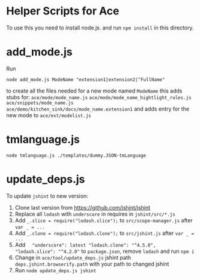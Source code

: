 Helper Scripts for Ace
======================

To use this you need to install node.js. and run `npm install` in this directory.


# add_mode.js

  Run 
```
node add_mode.js ModeName "extension1|extension2|^FullName"
```
  to create all the files needed for a new mode named `ModeName` 
  this adds stubs for:
    `ace/mode/mode_name.js`
    `ace/mode/mode_name_hightlight_rules.js`
    `ace/snippets/mode_name.js`
    `ace/demo/kitchen_sink/docs/mode_name.extension1`
  and adds entry for the new mode to `ace/ext/modelist.js`
 
 
# tmlanguage.js

```
node tmlanguage.js ./templates/dummy.JSON-tmLanguage
```

# update_deps.js
To update `jshint` to new version:
1. Clone last version from https://github.com/jshint/jshint
2. Replace all `lodash` with `underscore` in requires in `jshint/src/*.js`
3. Add `_.slice = require("lodash.slice");` to `src/scope-manager.js` after `var _ = ...`
4. Add `_.clone = require("lodash.clone");` to `src/jshint.js` after `var _ = ...`
5. Add ```  
   "underscore": latest
   "lodash.clone": "^4.5.0",
   "lodash.slice": "^4.2.0"
   ``` to `package.json`, remove `lodash` and run `npm i`
6. Change in `ace/tool/update_deps.js` jshint path `deps.jshint.browserify.path` with your path to changed jshint
7. Run `node update_deps.js jshint`